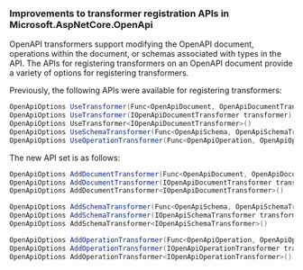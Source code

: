 ### Improvements to transformer registration APIs in Microsoft.AspNetCore.OpenApi

OpenAPI transformers support modifying the OpenAPI document, operations within the document, or schemas associated with types in the API. The APIs for registering transformers on an OpenAPI document provide a variety of options for registering transformers.

Previously, the following APIs were available for registering transformers:

```csharp
OpenApiOptions UseTransformer(Func<OpenApiDocument, OpenApiDocumentTransformerContext, CancellationToken, Task> transformer)
OpenApiOptions UseTransformer(IOpenApiDocumentTransformer transformer)
OpenApiOptions UseTransformer<IOpenApiDocumentTransformer>()
OpenApiOptions UseSchemaTransformer(Func<OpenApiSchema, OpenApiSchemaTransformerContext, CancellationToken, Task>)
OpenApiOptions UseOperationTransformer(Func<OpenApiOperation, OpenApiOperationTransformerContext, CancellationToken, Task>)
```

The new API set is as follows:

```csharp
OpenApiOptions AddDocumentTransformer(Func<OpenApiDocument, OpenApiDocumentTransformerContext, CancellationToken, Task> transformer)
OpenApiOptions AddDocumentTransformer(IOpenApiDocumentTransformer transformer)
OpenApiOptions AddDocumentTransformer<IOpenApiDocumentTransformer>()

OpenApiOptions AddSchemaTransformer(Func<OpenApiSchema, OpenApiSchemaTransformerContext, CancellationToken, Task> transformer)
OpenApiOptions AddSchemaTransformer(IOpenApiSchemaTransformer transformer)
OpenApiOptions AddSchemaTransformer<IOpenApiSchemaTransformer>()

OpenApiOptions AddOperationTransformer(Func<OpenApiOperation, OpenApiOperationTransformerContext, CancellationToken, Task> transformer)
OpenApiOptions AddOperationTransformer(IOpenApiOperationTransformer transformer)
OpenApiOptions AddOperationTransformer<IOpenApiOperationTransformer>()
```

